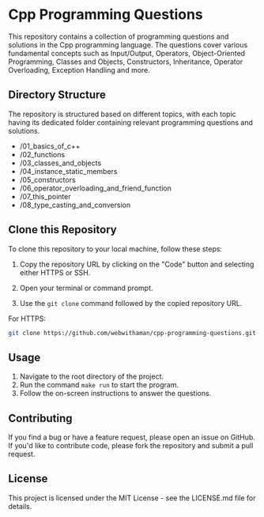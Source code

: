# Cpp Programming Questions

This repository contains a collection of programming questions and solutions in the Cpp programming language. The questions cover various fundamental concepts such as Input/Output, Operators, Object-Oriented Programming, Classes and Objects, Constructors, Inheritance, Operator Overloading, Exception Handling and more.

## Directory Structure

The repository is structured based on different topics, with each topic having its dedicated folder containing relevant programming questions and solutions.

- /01_basics_of_c++
- /02_functions
- /03_classes_and_objects
- /04_instance_static_members
- /05_constructors
- /06_operator_overloading_and_friend_function
- /07_this_pointer
- /08_type_casting_and_conversion

## Clone this Repository

To clone this repository to your local machine, follow these steps:

1. Copy the repository URL by clicking on the "Code" button and selecting either HTTPS or SSH.

2. Open your terminal or command prompt.

3. Use the `git clone` command followed by the copied repository URL.

For HTTPS:

```bash
git clone https://github.com/webwithaman/cpp-programming-questions.git
```

## Usage

1. Navigate to the root directory of the project.
2. Run the command `make run` to start the program.
3. Follow the on-screen instructions to answer the questions.

## Contributing

If you find a bug or have a feature request, please open an issue on GitHub. If you'd like to contribute code, please fork the repository and submit a pull request.

## License

This project is licensed under the MIT License - see the LICENSE.md file for details.
